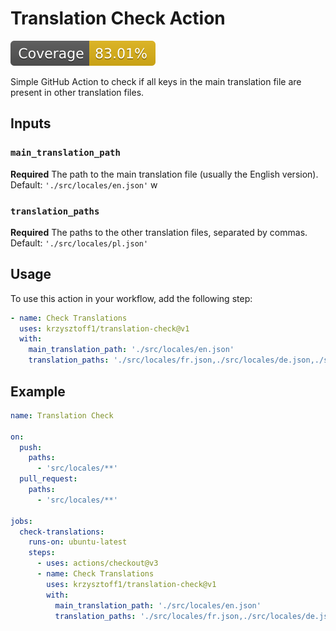 # Translation Check Action

[![Coverage](./badges/coverage.svg)](./badges/coverage.svg)

Simple GitHub Action to check if all keys in the main translation file are
present in other translation files.

## Inputs

### `main_translation_path`

**Required** The path to the main translation file (usually the English
version). Default: `'./src/locales/en.json'` w

### `translation_paths`

**Required** The paths to the other translation files, separated by commas.
Default: `'./src/locales/pl.json'`

## Usage

To use this action in your workflow, add the following step:

```yaml
- name: Check Translations
  uses: krzysztoff1/translation-check@v1
  with:
    main_translation_path: './src/locales/en.json'
    translation_paths: './src/locales/fr.json,./src/locales/de.json,./src/locales/es.json'
```

## Example

```yaml
name: Translation Check

on:
  push:
    paths:
      - 'src/locales/**'
  pull_request:
    paths:
      - 'src/locales/**'

jobs:
  check-translations:
    runs-on: ubuntu-latest
    steps:
      - uses: actions/checkout@v3
      - name: Check Translations
        uses: krzysztoff1/translation-check@v1
        with:
          main_translation_path: './src/locales/en.json'
          translation_paths: './src/locales/fr.json,./src/locales/de.json,./src/locales/es.json'
```
